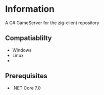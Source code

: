 # Information
A C# GameServer for the zig-client repository

## Compatiablilty 
- Windows
- Linux
- 
## Prerequisites
- .NET Core 7.0
